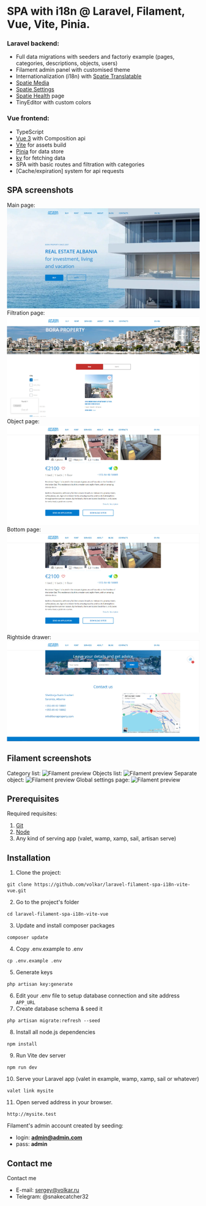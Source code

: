 # SPA with i18n @ Laravel, Filament, Vue, Vite, Pinia.

### Laravel backend:
- Full data migrations with seeders and factoriy example (pages, categories, descriptions, objects, users)
- Filament admin panel with customised theme
- Internationalization (i18n) with [Spatie Translatable](https://filamentphp.com/docs/2.x/spatie-laravel-translatable-plugin/installation)
- [Spatie Media](https://filamentphp.com/docs/2.x/spatie-laravel-media-library-plugin/installation)
- [Spatie Settings](https://filamentphp.com/docs/2.x/spatie-laravel-settings-plugin/installation)
- [Spatie Health](https://github.com/shuvroroy/filament-spatie-laravel-health) page
- TinyEditor with custom colors

### Vue frontend:
- TypeScript
- [Vue 3](https://vuejs.org/) with Composition api
- [Vite](https://vitejs.dev/) for assets build
- [Pinia](https://pinia.vuejs.org/) for data store
- [ky](https://github.com/sindresorhus/ky) for fetching data
- SPA with basic routes and filtration with categories
- [Cache/expiration] system for api requests

## SPA screenshots
Main page:
![SPA preview](https://github.com/Beast22/laravel-filament-spa-i18n-vite-vue/blob/main/github_preview/p-1.jpg?raw=true)
Filtration page:
![SPA preview](https://github.com/Beast22/laravel-filament-spa-i18n-vite-vue/blob/main/github_preview/p-2.jpg?raw=true)
Object page:
![SPA preview](https://github.com/Beast22/laravel-filament-spa-i18n-vite-vue/blob/main/github_preview/p-3.jpg?raw=true)
Bottom page:
![SPA preview](https://github.com/Beast22/laravel-filament-spa-i18n-vite-vue/blob/main/github_preview/p-3.jpg?raw=true)
Rightside drawer:
![SPA preview](https://github.com/Beast22/laravel-filament-spa-i18n-vite-vue/blob/main/github_preview/p-4.jpg?raw=true)


## Filament screenshots

Category list:
![Filament preview](https://github.com/volkar/laravel-filament-spa-i18n-vite-vue/blob/main/github_preview/pf-1.jpg?raw=true)
Objects list:
![Filament preview](https://github.com/volkar/laravel-filament-spa-i18n-vite-vue/blob/main/github_preview/pf-2.jpg?raw=true)
Separate object:
![Filament preview](https://github.com/volkar/laravel-filament-spa-i18n-vite-vue/blob/main/github_preview/pf-3.jpg?raw=true)
Global settings page:
![Filament preview](https://github.com/volkar/laravel-filament-spa-i18n-vite-vue/blob/main/github_preview/pf-4.jpg?raw=true)

## Prerequisites

Required requisites:

1. [Git](https://git-scm.com/book/en/Getting-Started-Installing-Git)
2. [Node](https://nodejs.org/en/)
3. Any kind of serving app (valet, wamp, xamp, sail, artisan serve)

## Installation

1. Clone the project:
```
git clone https://github.com/volkar/laravel-filament-spa-i18n-vite-vue.git
```
2. Go to the project's folder
```
cd laravel-filament-spa-i18n-vite-vue
```
3. Update and install composer packages
```
composer update
```
4. Copy .env.example to .env
```
cp .env.example .env
```
5. Generate keys
```
php artisan key:generate
```
6. Edit your .env file to setup database connection and site address `APP_URL`
7. Create database schema & seed it
```
php artisan migrate:refresh --seed
```
8. Install all node.js dependencies
```
npm install
```
9. Run Vite dev server
```
npm run dev
```
10. Serve your Laravel app (valet in example, wamp, xamp, sail or whatever)
```
valet link mysite
```
11. Open served address in your browser.
```
http://mysite.test
```

Filament's admin account created by seeding:
- login: **admin@admin.com**
- pass: **admin**

## Contact me

Contact me
- E-mail: sergey@volkar.ru
- Telegram: @snakecatcher32
